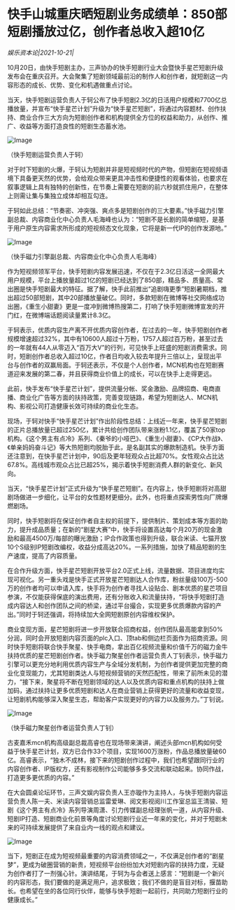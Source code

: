 # 快手山城重庆晒短剧业务成绩单：850部短剧播放过亿，创作者总收入超10亿

*娱乐资本论|2021-10-21|*

10月20日，由快手短剧主办，三声协办的快手短剧行业大会暨快手星芒短剧升级发布会在重庆召开。大会聚集了短剧领域最前沿的制作人和创作者，就短剧这一内容形态的成长、优势、变化和机遇做重点讨论。

当天，快手短剧运营负责人于轲公布了快手短剧2.3亿的日活用户规模和7700亿总播放量，并宣布“快手星芒计划”升级为“快手星芒短剧”，将通过内容题材、创作扶持、商业合作三大方向为短剧创作者和机构提供全方位的权益和助力，从创作、推广、收益等方面打造良性的短剧生态蓄水池。

![Image](http://static.ylzbl.com/uploads/ueditor/php/upload/image/20211021/1634785719192405.png)

（快手短剧运营负责人于轲）

对于时下短剧的火爆，于轲认为短剧并非是短视频时代的产物，但短剧在短视频语境下具备更天然的优势，会给观众带来更具冲击性和便捷性的观看体验，也要求在叙事逻辑上具有独特的创新性，在节奏上需要在短剧的前六秒就抓住用户，在整体上则需让集与集独立成体却相互勾连。

于轲如此总结：“节奏密、冲突强、爽点多是短剧创作的三大要素。”快手磁力引擎副总裁、内容商业化中心负责人毛海峰也认为：“短剧不是长剧的简单缩短，是基于用户原生内容需求所形成的短视频态文化现象，它将是新一代IP的创作发源地。”

![Image](http://static.ylzbl.com/uploads/ueditor/php/upload/image/20211021/1634785813355384.png)

（快手磁力引擎副总裁、内容商业化中心负责人毛海峰）

作为短视频领军平台，快手短剧内容发展迅速，不仅在于2.3亿日活这一全网最大用户规模，平台上播放量超过1亿的短剧已经达到了850部，精品多、质量高、常出圈是快手短剧最大的特征。据了解，快手此前推出“追剧嗨更季”短剧暑期档，推出超过50部短剧，其中20部播放量破亿。同时，多款短剧在微博等社交网络成功出圈，《重生小甜妻》更是一度冲到微博热搜第二，打响了快手短剧微博宣发的开门红，在微博端话题阅读量累计8.3亿。

于轲表示，优质内容生产离不开优质内容创作者，在过去的一年，快手短剧创作者规模增速超过32%，其中有10600人超过十万粉，1757人超过百万粉，甚至过去的一年就有44人从零迈入“百万大V”的行列，可见快手上旺盛的短剧消费需求。同时，短剧创作者总收入超过10亿，作者日均收入较去年提升三倍以上，呈现出平台与创作者的双赢局面。于轲还表示，不仅是个人创作者，MCN机构也在短剧赛道迎来发展的第二春，并且获得商业价值上的成长，可以在快手上走得更远。

此前，快手发布“快手星芒计划”，提供流量分帐、奖金激励、品牌招商、电商直播、商业化广告等方面的扶持政策，完善变现链路，希望为短剧达人、MCN机构、影视公司打造健康长效可持续的商业化生态。

现场，于轲对快手“快手星芒计划”作出阶段性总结：上线近一年来，快手星芒短剧的正片总播放量已超过250亿，累计共给创作团队带来涨粉1.1亿，覆盖了50家top机构。《这个男主有点冷》系列、《秦爷的小哑巴》、《重生小甜妻》、《CP大作战》、《单亲妈妈奋斗记》等大热短剧均脱胎于此，是名副其实的爆款制造机。快手方面还注意到，在快手星芒计划中，90后及更年轻观众占比超70%。女性观众占比达67.8%。高线城市观众占比已超25%，揭示着快手短剧消费人群的新变化、新风向。

当天，“快手星芒计划”正式升级为“快手星芒短剧”。在内容上，快手短剧将对高甜剧场做进一步细化，让平台的女性题材更细分。此外，也将重点探索男性向厂牌爆燃剧场。

同时，快手短剧将在保证创作者自主权的前提下，提供制片、策划成本等方面的助力，提升成品质量；在新的“剧星大赛”中，快手将设置高达每个月20万的现金激励和最高4500万/每部的曝光激励；IP合作政策也得到升级，联合米读、七猫开放10个S级别IP短剧改编权，收益分成高达20%。一系列措施，加快了精品短剧的生产速度，提高了内容质量。

在合作升级方面，快手星芒短剧开放平台2.0正式上线，流量数据、项目进度均实现可视化。另一重头戏是快手正式开放星芒短剧达人合作库，粉丝量级100万-500万的创作者均可以申请入库，快手将为创作者寻找人设贴合、剧本优质的星芒项目参演，不仅能获得保底的演出费用，还有分账收入和流量扶持，“将快手短剧打造成内容达人和创作团队之间的桥梁，通过平台撮合，实现更多优质爆款内容的产出。”同时于轲还强调，将持续加大全网短剧原创内容维权保护。

商业变现方面，星芒短剧将进一步开放联合招商权益，创作团队最高能拿到50%分润，同时会开放短剧内容页面的plc入口、顶tab和侧边栏页面作为招商资源。同时快手短剧将联合快手聚星、快手电商，拿出百亿视频流量和价值千万的磁力金牛扶持优质的星芒短剧创作者。快手磁力聚星创作者运营负责人丁钊表示，快手磁力引擎可以更充分地利用优质内容生产与全域分发机制，为创作者提供更加完整的商业化变现能力，尤其短剧类达人与短视频营销的天然匹配性，带来了前所未见的潜力，“接下来，聚星将不断在短剧领域的达人以及优质内容和重点机构的扶持上做加码，通过扶持让更多优质短剧和达人在商业营销上获得更好的流量和收益变现，让短剧机构能够深入聚星生态，帮助客户实现更好的内容力以及服务力。”丁钊说。

![Image](http://static.ylzbl.com/uploads/ueditor/php/upload/image/20211021/1634785882199772.png)

（快手磁力聚星创作者运营负责人丁钊）

古麦嘉禾mcn机构高级副总裁高睿也在现场带来演讲，阐述头部mcn机构如何受益于快手星芒计划，双方已合作33个项目，实现1600万涨粉，作品总播放量破60亿。高睿表示，“独木不成林，接下来的短剧创作过程中，我们也希望跟同行业的内容创作者、IP版权方，还有影视制作公司能够多多交流和联动起来。协同作战，打造更多更优质的内容。”

在大会圆桌论坛环节，三声文娱内容负责人王亦璇作为主持人，与快手短剧内容运营负责人陈一夫、米读内容营销总监雷爱琳、阅文影视阅川工作室总监王清骏、短剧《这个男主有点冷》系列导演周潇、引力传媒副总经理张帆一道，从内容升级、短剧IP打造、短剧商业化前景等角度讨论短剧行业近一年来的变化，并对于短剧未来的可持续发展提供了来自业内一线的观点和建议。

![Image](http://static.ylzbl.com/uploads/ueditor/php/upload/image/20211021/1634785902176790.png)

当下，短剧正在成为短视频最重要的内容消费领域之一，不仅满足创作者的“剧星梦”，更成为破圈营销的新贵，短视频平台纷纷加大对短剧内容的扶持力度，无疑为创作者打了一剂强心针。演讲结尾，于轲为与会者送上感言：“短剧是一个新兴的内容形态，我们要做的是满足用户，追求极致；我们不做的是盲目对标，揠苗助长。也希望在坐的各位同行伙伴，能够与快手短剧一起前行，共同助力短剧行业的健康成长。”


